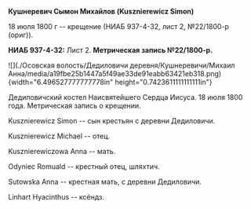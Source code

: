 **Кушнеревич Сымон Михайлов (Kusznierewicz Simon)**

18 июля 1800 г -- крещение (НИАБ 937-4-32, лист 2, №22/1800-р (ориг)).

**НИАБ 937-4-32:** Лист 2. **Метрическая запись №22/1800-р.**

![](./Осовская волость/Дедиловичи деревня/Кушнеревичи/Михаил Анна/media/a19fbe25b1447a5f49ae33de91eabb63421eb318.png){width="6.496527777777778in"
height="0.7423611111111111in"}

Дедиловичский костел Наисвятейшего Сердца Иисуса. 18 июля 1800 года.
Метрическая запись о крещении.

Kusznierewicz Simon -- сын крестьян с деревни Дедиловичи.

Kusznierewicz Michael -- отец.

Kusznierewiczowa Anna -- мать.

Odyniec Romuald -- крестный отец, шляхтич.

Sutowska Anna -- крестная мать, с деревни Дедиловичи.

Linhart Hyacinthus -- ксёндз.
